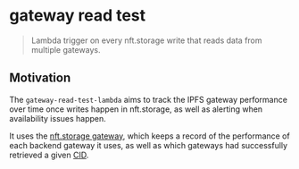 # gateway read test

> Lambda trigger on every nft.storage write that reads data from multiple gateways.

## Motivation

The `gateway-read-test-lambda` aims to track the IPFS gateway performance over time once writes happen in nft.storage, as well as alerting when availability issues happen.

It uses the [nft.storage gateway](https://github.com/nftstorage/nft.storage/tree/main/packages/gateway), which keeps a record of the performance of each backend gateway it uses, as well as which gateways had successfully retrieved a given [CID](https://docs.ipfs.io/concepts/content-addressing/#identifier-formats).
